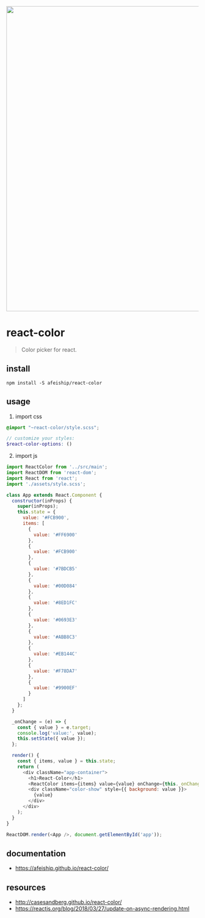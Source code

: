 <p align="center">
  <a href="https://afeiship.github.io/react-color/">
    <img width="800" src="https://tva1.sinaimg.cn/large/006y8mN6gy1g6odj94518j30sy09eq39.jpg">
  </a>
</p>

# react-color
> Color picker for react.

## install
```shell
npm install -S afeiship/react-color
```

## usage
1. import css
  ```scss
  @import "~react-color/style.scss";

  // customize your styles:
  $react-color-options: ()
  ```
2. import js
  ```js
  import ReactColor from '../src/main';
  import ReactDOM from 'react-dom';
  import React from 'react';
  import './assets/style.scss';

  class App extends React.Component {
    constructor(inProps) {
      super(inProps);
      this.state = {
        value: '#FCB900',
        items: [
          {
            value: '#FF6900'
          },
          {
            value: '#FCB900'
          },
          {
            value: '#7BDCB5'
          },
          {
            value: '#00D084'
          },
          {
            value: '#8ED1FC'
          },
          {
            value: '#0693E3'
          },
          {
            value: '#ABB8C3'
          },
          {
            value: '#EB144C'
          },
          {
            value: '#F78DA7'
          },
          {
            value: '#9900EF'
          }
        ]
      };
    }

    _onChange = (e) => {
      const { value } = e.target;
      console.log('value:', value);
      this.setState({ value });
    };

    render() {
      const { items, value } = this.state;
      return (
        <div className="app-container">
          <h1>React-Color</h1>
          <ReactColor items={items} value={value} onChange={this._onChange} />
          <div className="color-show" style={{ background: value }}>
            {value}
          </div>
        </div>
      );
    }
  }

  ReactDOM.render(<App />, document.getElementById('app'));

  ```

## documentation
- https://afeiship.github.io/react-color/

## resources
- http://casesandberg.github.io/react-color/
- https://reactjs.org/blog/2018/03/27/update-on-async-rendering.html
